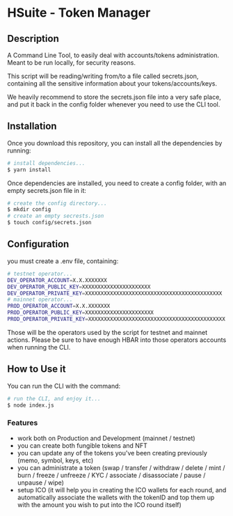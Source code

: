 # HSuite - Token Manager
## Description

A Command Line Tool, to easily deal with accounts/tokens administration.
Meant to be run locally, for security reasons.

This script will be reading/writing from/to a file called secrets.json,
containing all the sensitive information about your tokens/accounts/keys.

We heavily recommend to store the secrets.json file into a very safe place, and put it back in the config folder whenever you need to use the CLI tool.

## Installation
Once you download this repository, you can install all the dependencies by running:

```bash
# install dependencies...
$ yarn install
```

Once dependencies are installed, you need to create a config folder, with an empty secrets.json file in it:
```bash
# create the config directory...
$ mkdir config
# create an empty secrests.json
$ touch config/secrets.json
```

## Configuration
you must create a .env file, containing:

```bash
# testnet operator...
DEV_OPERATOR_ACCOUNT=X.X.XXXXXXX
DEV_OPERATOR_PUBLIC_KEY=XXXXXXXXXXXXXXXXXXXXXX
DEV_OPERATOR_PRIVATE_KEY=XXXXXXXXXXXXXXXXXXXXXXXXXXXXXXXXXXXXXXXXXXXX
# mainnet operator...
PROD_OPERATOR_ACCOUNT=X.X.XXXXXXX
PROD_OPERATOR_PUBLIC_KEY=XXXXXXXXXXXXXXXXXXXXXX
PROD_OPERATOR_PRIVATE_KEY=XXXXXXXXXXXXXXXXXXXXXXXXXXXXXXXXXXXXXXXXXXXX
```

Those will be the operators used by the script for testnet and mainnet actions.
Please be sure to have enough HBAR into those operators accounts when running the CLI.

## How to Use it
You can run the CLI with the command: 
```bash
# run the CLI, and enjoy it...
$ node index.js
```

### Features
- work both on Production and Development (mainnet / testnet)
- you can create both fungible tokens and NFT
- you can update any of the tokens you've been creating previously (memo, symbol, keys, etc)
- you can administrate a token (swap / transfer / withdraw / delete / mint / burn / freeze / unfreeze / KYC / associate / disassociate / pause / unpause / wipe)
- setup ICO (it will help you in creating the ICO wallets for each round, and automatically associate the wallets with the tokenID and top them up with the amount you wish to put into the ICO round itself)